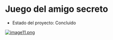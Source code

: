 <h1> Juego del amigo secreto</h1>

- Estado del proyecto: Concluido

[![image11.png](https://i.postimg.cc/gkLD9YGL/image11.png)](https://postimg.cc/vcM9fwgG)
